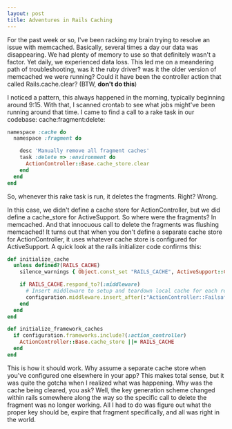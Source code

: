 ```yaml
---
layout: post
title: Adventures in Rails Caching
---
```


For the past week or so, I've been racking my brain trying to resolve an issue with memcached.  Basically, several times a day our data was disappearing.  We had plenty of memory to use so that definitely wasn't a factor.  Yet daily, we experienced data loss.  This led me on a meandering path of troubleshooting, was it the ruby driver?  was it the older version of memcached we were running?  Could it have been the controller action that called Rails.cache.clear? (BTW, **don't do this**)

I noticed a pattern, this always happened in the morning, typically beginning around 9:15.  With that, I scanned crontab to see what jobs might've been running around that time.  I came to find a call to a rake task in our codebase: cache:fragment:delete:

```ruby
namespace :cache do
  namespace :fragment do

    desc 'Manually remove all fragment caches'
    task :delete => :environment do
      ActionController::Base.cache_store.clear
    end
  end
end
```

So, whenever this rake task is run, it deletes the fragments. Right?  Wrong.

In this case, we didn't define a cache store for ActionController, but we did define a cache_store for ActiveSupport.  So where were the fragments?  In memcached.  And that innocuous call to delete the fragments was flushing memcached!  It turns out that when you don't define a separate cache store for ActionController, it uses whatever cache store is configured for ActiveSupport.  A quick look at the rails initializer code confirms this:

```ruby
def initialize_cache
  unless defined?(RAILS_CACHE)
    silence_warnings { Object.const_set "RAILS_CACHE", ActiveSupport::Cache.lookup_store(configuration.cache_store) }

    if RAILS_CACHE.respond_to?(:middleware)
      # Insert middleware to setup and teardown local cache for each request
      configuration.middleware.insert_after(:"ActionController::Failsafe", RAILS_CACHE.middleware)
    end
  end
end

def initialize_framework_caches
  if configuration.frameworks.include?(:action_controller)
    ActionController::Base.cache_store ||= RAILS_CACHE
  end
end
```

This is how it should work.   Why assume a separate cache store when you've configured one elsewhere in your app?  This makes total sense, but it was quite the gotcha when I realized what was happening.  Why was the cache being cleared, you ask?  Well, the key generation scheme changed within rails somewhere along the way so the specific call to delete the fragment was no longer working.  All I had to do was figure out what the proper key should be, expire that fragment specifically, and all was right in the world.
